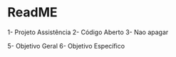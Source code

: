 # ReadME



1- Projeto Assistência
2- Código Aberto
3- Nao apagar

5- Objetivo Geral
6- Objetivo Específico

